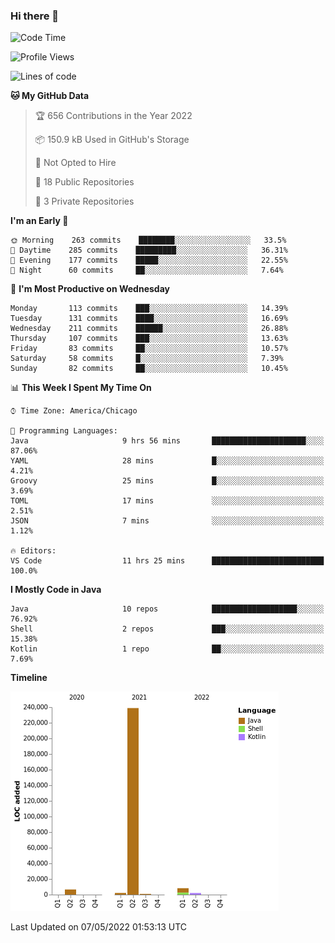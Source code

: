 ### Hi there 👋


<!--START_SECTION:waka-->
![Code Time](http://img.shields.io/badge/Code%20Time-2%2C237%20hrs%209%20mins-blue)

![Profile Views](http://img.shields.io/badge/Profile%20Views-0-blue)

![Lines of code](https://img.shields.io/badge/From%20Hello%20World%20I%27ve%20Written-259%20Thousand%20lines%20of%20code-blue)

**🐱 My GitHub Data** 

> 🏆 656 Contributions in the Year 2022
 > 
> 📦 150.9 kB Used in GitHub's Storage 
 > 
> 🚫 Not Opted to Hire
 > 
> 📜 18 Public Repositories 
 > 
> 🔑 3 Private Repositories  
 > 
**I'm an Early 🐤** 

```text
🌞 Morning    263 commits    ████████░░░░░░░░░░░░░░░░░   33.5% 
🌆 Daytime    285 commits    █████████░░░░░░░░░░░░░░░░   36.31% 
🌃 Evening    177 commits    █████░░░░░░░░░░░░░░░░░░░░   22.55% 
🌙 Night      60 commits     ██░░░░░░░░░░░░░░░░░░░░░░░   7.64%

```
📅 **I'm Most Productive on Wednesday** 

```text
Monday       113 commits    ███░░░░░░░░░░░░░░░░░░░░░░   14.39% 
Tuesday      131 commits    ████░░░░░░░░░░░░░░░░░░░░░   16.69% 
Wednesday    211 commits    ██████░░░░░░░░░░░░░░░░░░░   26.88% 
Thursday     107 commits    ███░░░░░░░░░░░░░░░░░░░░░░   13.63% 
Friday       83 commits     ██░░░░░░░░░░░░░░░░░░░░░░░   10.57% 
Saturday     58 commits     █░░░░░░░░░░░░░░░░░░░░░░░░   7.39% 
Sunday       82 commits     ██░░░░░░░░░░░░░░░░░░░░░░░   10.45%

```


📊 **This Week I Spent My Time On** 

```text
⌚︎ Time Zone: America/Chicago

💬 Programming Languages: 
Java                     9 hrs 56 mins       █████████████████████░░░░   87.06% 
YAML                     28 mins             █░░░░░░░░░░░░░░░░░░░░░░░░   4.21% 
Groovy                   25 mins             █░░░░░░░░░░░░░░░░░░░░░░░░   3.69% 
TOML                     17 mins             ░░░░░░░░░░░░░░░░░░░░░░░░░   2.51% 
JSON                     7 mins              ░░░░░░░░░░░░░░░░░░░░░░░░░   1.12%

🔥 Editors: 
VS Code                  11 hrs 25 mins      █████████████████████████   100.0%

```

**I Mostly Code in Java** 

```text
Java                     10 repos            ███████████████████░░░░░░   76.92% 
Shell                    2 repos             ███░░░░░░░░░░░░░░░░░░░░░░   15.38% 
Kotlin                   1 repo              ██░░░░░░░░░░░░░░░░░░░░░░░   7.69%

```


**Timeline**

![Chart not found](https://raw.githubusercontent.com/powercasgamer/powercasgamer/master/charts/bar_graph.png) 


 Last Updated on 07/05/2022 01:53:13 UTC
<!--END_SECTION:waka-->
